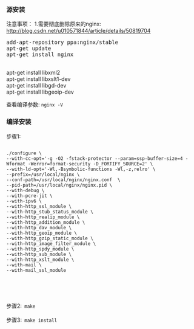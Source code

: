 <h3>源安装</h3>
注意事项： 
1.需要彻底删除原来的nginx: <a href="http://blog.csdn.net/u010571844/article/details/50819704">http://blog.csdn.net/u010571844/article/details/50819704</a>
<pre>
add-apt-repository ppa:nginx/stable
apt-get update
apt-get install nginx
</pre>

<br/>
apt-get install libxml2  <br/>
apt-get install libxslt1-dev  <br/>
apt-get install libgd-dev <br/>
apt-get install libgeoip-dev <br/>



查看编译参数: <code>nginx -V </code>
<h3>编译安装</h3>
步骤1:
<pre><code> 
./configure \
--with-cc-opt='-g -O2 -fstack-protector --param=ssp-buffer-size=4 -Wformat -Werror=format-security -D_FORTIFY_SOURCE=2' \
--with-ld-opt='-Wl,-Bsymbolic-functions -Wl,-z,relro' \
--prefix=/usr/local/nginx \
--conf-path=/usr/local/nginx/nginx.conf  \
--pid-path=/usr/local/nginx/nginx.pid \
--with-debug \
--with-pcre-jit \
--with-ipv6 \
--with-http_ssl_module \
--with-http_stub_status_module \
--with-http_realip_module \
--with-http_addition_module \
--with-http_dav_module \
--with-http_geoip_module \
--with-http_gzip_static_module \
--with-http_image_filter_module \
--with-http_spdy_module \
--with-http_sub_module \
--with-http_xslt_module \
--with-mail \
--with-mail_ssl_module 

</code></pre>
<br/>
<br/>
步骤2:<code>
make 
</code>
<br/>
<br/>
步骤3:<code>
make install
</code>
